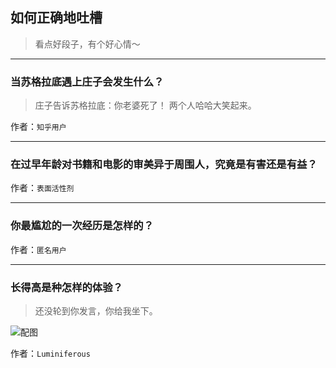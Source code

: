## 如何正确地吐槽

> 看点好段子，有个好心情～


 
---

### 当苏格拉底遇上庄子会发生什么？

> 庄子告诉苏格拉底：你老婆死了！
> 两个人哈哈大笑起来。


作者：`知乎用户`

---

### 在过早年龄对书籍和电影的审美异于周围人，究竟是有害还是有益？

> 


作者：`表面活性剂`

---

### 你最尴尬的一次经历是怎样的？

> 


作者：`匿名用户`

---

### 长得高是种怎样的体验？

> 还没轮到你发言，你给我坐下。



![配图](http://pic4.zhimg.com/70/a6a790c2dc5b590ac05b6f9a7c724c03_b.jpg)


作者：`Luminiferous`